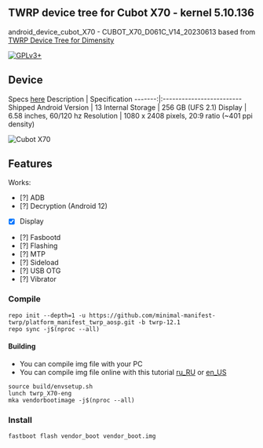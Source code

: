 ## TWRP device tree for Cubot X70 - kernel 5.10.136
android_device_cubot_X70 - CUBOT_X70_D061C_V14_20230613
based from [TWRP Device Tree for Dimensity](https://github.com/TWRP-Device-Tree-for-Dimensity/device_xiaomi_rubens-TWRP)

[![GPLv3+](https://img.shields.io/badge/license-GPLv3+-red.svg)](https://www.gnu.org/licenses/gpl-3.0.html)

## Device

Specs [here](https://www.gsmarena.com/cubot_x70-12305.php)
Description | Specification
-------:|:-------------------------
Shipped Android Version | 13
Internal Storage | 256 GB (UFS 2.1)
Display | 6.58 inches, 60/120 hz
Resolution | 1080 x 2408 pixels, 20:9 ratio (~401 ppi density)

![Cubot X70](https://fdn2.gsmarena.com/vv/pics/cubot/cubot-x70-1.jpg)

## Features

Works:

- [?] ADB
- [?] Decryption (Android 12)
- [X] Display
- [?] Fasbootd
- [?] Flashing
- [?] MTP
- [?] Sideload
- [?] USB OTG
- [?] Vibrator

### Compile

```
repo init --depth=1 -u https://github.com/minimal-manifest-twrp/platform_manifest_twrp_aosp.git -b twrp-12.1
repo sync -j$(nproc --all)
```

#### Building
* You can compile img file with your PC
* You can compile img file online with this tutorial [ru_RU](https://4pda.to/forum/index.php?showtopic=636604&view=findpost&p=111310450) or [en_US](https://gist.github.com/lopestom/d85ce99bb244d308c5e681db31018626)

```
source build/envsetup.sh
lunch twrp_X70-eng
mka vendorbootimage -j$(nproc --all)
```
### Install

```
fastboot flash vendor_boot vendor_boot.img
```
